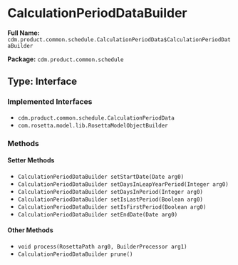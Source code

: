 # CalculationPeriodDataBuilder

**Full Name:** `cdm.product.common.schedule.CalculationPeriodData$CalculationPeriodDataBuilder`

**Package:** `cdm.product.common.schedule`

## Type: Interface

### Implemented Interfaces

- `cdm.product.common.schedule.CalculationPeriodData`
- `com.rosetta.model.lib.RosettaModelObjectBuilder`

### Methods

#### Setter Methods

- `CalculationPeriodDataBuilder setStartDate(Date arg0)`
- `CalculationPeriodDataBuilder setDaysInLeapYearPeriod(Integer arg0)`
- `CalculationPeriodDataBuilder setDaysInPeriod(Integer arg0)`
- `CalculationPeriodDataBuilder setIsLastPeriod(Boolean arg0)`
- `CalculationPeriodDataBuilder setIsFirstPeriod(Boolean arg0)`
- `CalculationPeriodDataBuilder setEndDate(Date arg0)`

#### Other Methods

- `void process(RosettaPath arg0, BuilderProcessor arg1)`
- `CalculationPeriodDataBuilder prune()`


